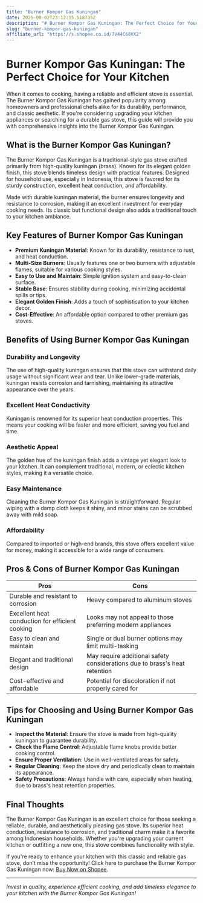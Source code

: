 ```yaml
---
title: "Burner Kompor Gas Kuningan"
date: 2025-08-02T23:12:15.518735Z
description: "# Burner Kompor Gas Kuningan: The Perfect Choice for Your Kitchen..."
slug: "burner-kompor-gas-kuningan"
affiliate_url: "https://s.shopee.co.id/7V44C68VX2"
---
```

# Burner Kompor Gas Kuningan: The Perfect Choice for Your Kitchen

When it comes to cooking, having a reliable and efficient stove is essential. The Burner Kompor Gas Kuningan has gained popularity among homeowners and professional chefs alike for its durability, performance, and classic aesthetic. If you're considering upgrading your kitchen appliances or searching for a durable gas stove, this guide will provide you with comprehensive insights into the Burner Kompor Gas Kuningan.

## What is the Burner Kompor Gas Kuningan?

The Burner Kompor Gas Kuningan is a traditional-style gas stove crafted primarily from high-quality kuningan (brass). Known for its elegant golden finish, this stove blends timeless design with practical features. Designed for household use, especially in Indonesia, this stove is favored for its sturdy construction, excellent heat conduction, and affordability.

Made with durable kuningan material, the burner ensures longevity and resistance to corrosion, making it an excellent investment for everyday cooking needs. Its classic but functional design also adds a traditional touch to your kitchen ambiance.

## Key Features of Burner Kompor Gas Kuningan

- **Premium Kuningan Material**: Known for its durability, resistance to rust, and heat conduction.
- **Multi-Size Burners**: Usually features one or two burners with adjustable flames, suitable for various cooking styles.
- **Easy to Use and Maintain**: Simple ignition system and easy-to-clean surface.
- **Stable Base**: Ensures stability during cooking, minimizing accidental spills or tips.
- **Elegant Golden Finish**: Adds a touch of sophistication to your kitchen decor.
- **Cost-Effective**: An affordable option compared to other premium gas stoves.

## Benefits of Using Burner Kompor Gas Kuningan

### Durability and Longevity

The use of high-quality kuningan ensures that this stove can withstand daily usage without significant wear and tear. Unlike lower-grade materials, kuningan resists corrosion and tarnishing, maintaining its attractive appearance over the years.

### Excellent Heat Conductivity

Kuningan is renowned for its superior heat conduction properties. This means your cooking will be faster and more efficient, saving you fuel and time.

### Aesthetic Appeal

The golden hue of the kuningan finish adds a vintage yet elegant look to your kitchen. It can complement traditional, modern, or eclectic kitchen styles, making it a versatile choice.

### Easy Maintenance

Cleaning the Burner Kompor Gas Kuningan is straightforward. Regular wiping with a damp cloth keeps it shiny, and minor stains can be scrubbed away with mild soap.

### Affordability

Compared to imported or high-end brands, this stove offers excellent value for money, making it accessible for a wide range of consumers.

## Pros & Cons of Burner Kompor Gas Kuningan

| **Pros** | **Cons** |
|---|---|
| Durable and resistant to corrosion | Heavy compared to aluminum stoves |
| Excellent heat conduction for efficient cooking | Looks may not appeal to those preferring modern appliances |
| Easy to clean and maintain | Single or dual burner options may limit multi-tasking |
| Elegant and traditional design | May require additional safety considerations due to brass's heat retention |
| Cost-effective and affordable | Potential for discoloration if not properly cared for |

## Tips for Choosing and Using Burner Kompor Gas Kuningan

- **Inspect the Material**: Ensure the stove is made from high-quality kuningan to guarantee durability.
- **Check the Flame Control**: Adjustable flame knobs provide better cooking control.
- **Ensure Proper Ventilation**: Use in well-ventilated areas for safety.
- **Regular Cleaning**: Keep the stove dry and periodically clean to maintain its appearance.
- **Safety Precautions**: Always handle with care, especially when heating, due to brass's heat retention properties.

## Final Thoughts

The Burner Kompor Gas Kuningan is an excellent choice for those seeking a reliable, durable, and aesthetically pleasing gas stove. Its superior heat conduction, resistance to corrosion, and traditional charm make it a favorite among Indonesian households. Whether you're upgrading your current kitchen or outfitting a new one, this stove combines functionality with style.

If you're ready to enhance your kitchen with this classic and reliable gas stove, don’t miss the opportunity! Click here to purchase the Burner Kompor Gas Kuningan now: [Buy Now on Shopee](https://s.shopee.co.id/7V44C68VX2).

---

*Invest in quality, experience efficient cooking, and add timeless elegance to your kitchen with the Burner Kompor Gas Kuningan!*